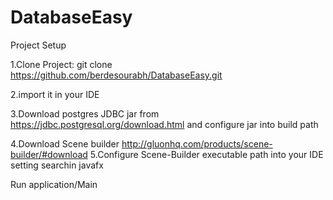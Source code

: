 # DatabaseEasy
Project Setup

1.Clone Project:
git clone https://github.com/berdesourabh/DatabaseEasy.git

2.import it in your IDE

3.Download postgres JDBC jar from https://jdbc.postgresql.org/download.html and configure jar into build path

4.Download Scene builder http://gluonhq.com/products/scene-builder/#download
5.Configure Scene-Builder executable path into your IDE setting searchin javafx

Run application/Main
